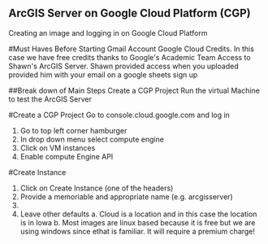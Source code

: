 ## ArcGIS Server on Google Cloud Platform (CGP)
Creating an image and logging in on Google Cloud Platform

#Must Haves Before Starting 
Gmail Account
Google Cloud Credits. In this case we have free credits thanks to Google's Academic Team 
Access to Shawn's ArcGIS Server. Shawn provided access when you uploaded provided him with your email on a google sheets sign up

##Break down of Main Steps 
Create a CGP Project
Run the virtual Machine to test the ArcGIS Server 

#Create a CGP Project 
Go to console.cloud.google.com and log in 
1. Go to top left corner hamburger
2. In drop down menu select compute engine
3. Click on VM instances
4. Enable compute Engine API

#Create Instance 
1. Click on Create Instance (one of the headers)
2. Provide a memoriable and appropriate name (e.g. arcgisserver)
3. 
4. Leave other defaults
     a. Cloud is a location and in this case the location is in Iowa
     b. Most images are linux based because it is free but we are using windows since ethat is familiar. It will require a premium charge!
